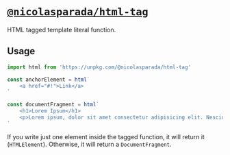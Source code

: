 # [`@nicolasparada/html-tag`](https://www.npmjs.com/package/@nicolasparada/html-tag)

HTML tagged template literal function.

## Usage

```js
import html from 'https://unpkg.com/@nicolasparada/html-tag'

const anchorElement = html`
    <a href="#!">Link</a>
`

const documentFragment = html`
    <h1>Lorem Ipsum</h1>
    <p>Lorem ipsum, dolor sit amet consectetur adipisicing elit. Nesciunt suscipit commodi ex adipisci cum nulla quidem quas et optio. Doloremque nihil eum officiis? Quae voluptate earum quos pariatur repudiandae nobis!</p>
`
```

If you write just one element inside the tagged function, it will return it (`HTMLElement`). Otherwise, it will return a `DocumentFragment`.
